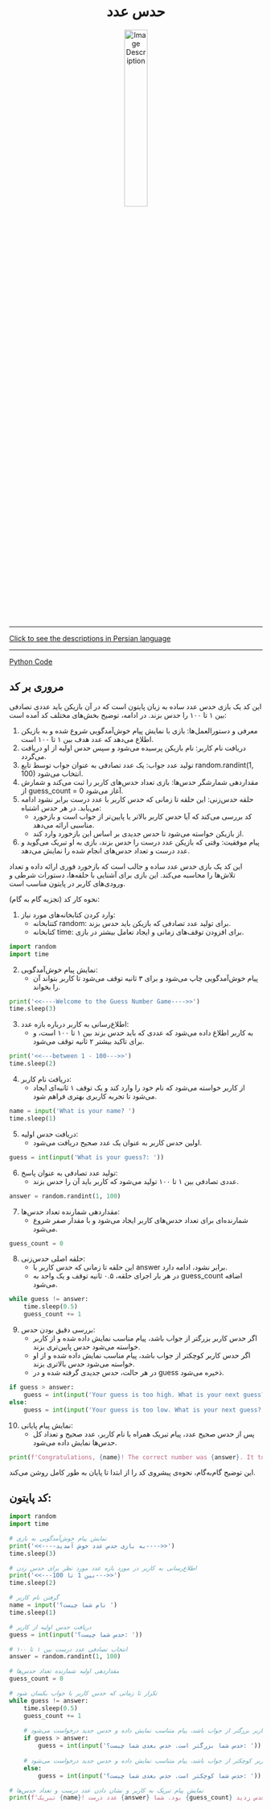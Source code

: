 <div align="center">

# حدس عدد
<img src="https://media2.giphy.com/media/kuofpmsWLJxTk2oDaS/200w.gif?cid=6c09b9522jzqy0ngpj5tjq31iilcgr834755ckwurnwn2jcw&ep=v1_gifs_search&rid=200w.gif&ct=g" alt="Image Description" width="30%">
</div>
<hr>

[Click to see the descriptions in Persian language](GuessNumberEnglish.md)
<hr>

[Python Code](GuessNumberPersian.py)

## مروری بر کد
این کد یک بازی حدس عدد ساده به زبان پایتون است که در آن بازیکن باید عددی تصادفی بین ۱ تا ۱۰۰ را حدس بزند. در ادامه، توضیح بخش‌های مختلف کد آمده است:
1. معرفی و دستورالعمل‌ها: بازی با نمایش پیام خوش‌آمدگویی شروع شده و به بازیکن اطلاع می‌دهد که عدد هدف بین ۱ تا ۱۰۰ است.
2. دریافت نام کاربر: نام بازیکن پرسیده می‌شود و سپس حدس اولیه از او دریافت می‌گردد.
3. تولید عدد جواب: یک عدد تصادفی به عنوان جواب توسط تابع random.randint(1, 100) انتخاب می‌شود.
4. مقداردهی شمارشگر حدس‌ها: بازی تعداد حدس‌های کاربر را ثبت می‌کند و شمارش از guess_count = 0 آغاز می‌شود.
5. حلقه حدس‌زنی: این حلقه تا زمانی که حدس کاربر با عدد درست برابر نشود ادامه می‌یابد. در هر حدس اشتباه:
   - کد بررسی می‌کند که آیا حدس کاربر بالاتر یا پایین‌تر از جواب است و بازخورد مناسبی ارائه می‌دهد.
   - از بازیکن خواسته می‌شود تا حدس جدیدی بر اساس این بازخورد وارد کند.
6. پیام موفقیت: وقتی که بازیکن عدد درست را حدس بزند، بازی به او تبریک می‌گوید و عدد درست و تعداد حدس‌های انجام شده را نمایش می‌دهد.

این کد یک بازی حدس عدد ساده و جالب است که بازخورد فوری ارائه داده و تعداد تلاش‌ها را محاسبه می‌کند. این بازی برای آشنایی با حلقه‌ها، دستورات شرطی و ورودی‌های کاربر در پایتون مناسب است.

نحوه کار کد (تجزیه گام به گام):
1. وارد کردن کتابخانه‌های مورد نیاز:
   - کتتابخانه random: برای تولید عدد تصادفی که بازیکن باید حدس بزند.
   - کتابخانه time: برای افزودن توقف‌های زمانی و ایجاد تعامل بیشتر در بازی.
```python
import random
import time
```
2. نمایش پیام خوش‌آمدگویی:
   - پیام خوش‌آمدگویی چاپ می‌شود و برای ۳ ثانیه توقف می‌شود تا کاربر بتواند آن را بخواند.
```python
print('<<----Welcome to the Guess Number Game---->>')
time.sleep(3)
```
3. اطلاع‌رسانی به کاربر درباره بازه عدد:
   - به کاربر اطلاع داده می‌شود که عددی که باید حدس بزند بین ۱ تا ۱۰۰ است، و برای تاکید بیشتر ۲ ثانیه توقف می‌شود.
```python
print('<<---between 1 - 100--->>')
time.sleep(2)
```
4. دریافت نام کاربر:
   - از کاربر خواسته می‌شود که نام خود را وارد کند و یک توقف ۱ ثانیه‌ای ایجاد می‌شود تا تجربه کاربری بهتری فراهم شود.
```python
name = input('What is your name? ')
time.sleep(1)
```
5. دریافت حدس اولیه:
   - اولین حدس کاربر به عنوان یک عدد صحیح دریافت می‌شود.
```python
guess = int(input('What is your guess?: '))
```
6. تولید عدد تصادفی به عنوان پاسخ:
   - عددی تصادفی بین ۱ تا ۱۰۰ تولید می‌شود که کاربر باید آن را حدس بزند.
```python
answer = random.randint(1, 100)
```
7. مقداردهی شمارنده تعداد حدس‌ها:
   - شمارنده‌ای برای تعداد حدس‌های کاربر ایجاد می‌شود و با مقدار صفر شروع می‌شود.
```python
guess_count = 0
```
8. حلقه اصلی حدس‌زنی:
   - این حلقه تا زمانی که حدس کاربر با answer برابر نشود، ادامه دارد.
   - در هر بار اجرای حلقه، ۰.۵ ثانیه توقف و یک واحد به guess_count اضافه می‌شود.
```python
while guess != answer:
    time.sleep(0.5)
    guess_count += 1
```
9. بررسی دقیق بودن حدس:
    - اگر حدس کاربر بزرگتر از جواب باشد، پیام مناسب نمایش داده شده و از کاربر خواسته می‌شود حدس پایین‌تری بزند.
    - اگر حدس کاربر کوچکتر از جواب باشد، پیام مناسب نمایش داده شده و از او خواسته می‌شود حدس بالاتری بزند.
    - در هر حالت، حدس جدیدی گرفته شده و در guess ذخیره می‌شود.
```python
if guess > answer:
    guess = int(input('Your guess is too high. What is your next guess?: '))
else:
    guess = int(input('Your guess is too low. What is your next guess?: '))
```
10. نمایش پیام پایانی:
    - پس از حدس صحیح عدد، پیام تبریک همراه با نام کاربر، عدد صحیح و تعداد کل حدس‌ها نمایش داده می‌شود.
```python
print(f'Congratulations, {name}! The correct number was {answer}. It took you {guess_count} guesses.')
```

این توضیح گام‌به‌گام، نحوه‌ی پیشروی کد را از ابتدا تا پایان به طور کامل روشن می‌کند.

## کد پایتون:
```python
import random
import time

# نمایش پیام خوش‌آمدگویی به بازی
print('<<----به بازی حدس عدد خوش آمدید---->>')
time.sleep(3)

# اطلاع‌رسانی به کاربر در مورد بازه عدد مورد نظر برای حدس زدن
print('<<---بین 1 تا 100--->>')
time.sleep(2)

# گرفتن نام کاربر
name = input('نام شما چیست؟ ')
time.sleep(1)

# دریافت حدس اولیه از کاربر
guess = int(input('حدس شما چیست؟: '))

# انتخاب تصادفی عدد درست بین ۱ تا ۱۰۰
answer = random.randint(1, 100)

# مقداردهی اولیه شمارنده تعداد حدس‌ها
guess_count = 0

# تکرار تا زمانی که حدس کاربر با جواب یکسان شود
while guess != answer:
    time.sleep(0.5)
    guess_count += 1
    
    # اگر حدس کاربر بزرگتر از جواب باشد، پیام متناسب نمایش داده و حدس جدید درخواست می‌شود
    if guess > answer:
        guess = int(input('حدس شما بزرگتر است. حدس بعدی شما چیست؟: '))
        
    # اگر حدس کاربر کوچکتر از جواب باشد، پیام متناسب نمایش داده و حدس جدید درخواست می‌شود
    else:
        guess = int(input('حدس شما کوچکتر است. حدس بعدی شما چیست؟: '))

# نمایش پیام تبریک به کاربر و نشان دادن عدد درست و تعداد حدس‌ها
print(f'تبریک {name}! عدد درست {answer} بود. شما {guess_count} حدس زدید.')
```
